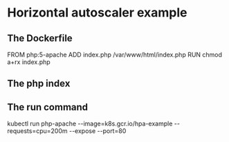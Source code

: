 # Horizontal autoscaler example
## The Dockerfile

FROM php:5-apache
ADD index.php /var/www/html/index.php
RUN chmod a+rx index.php

## The php index
<?php
  $x = 0.0001;
  for ($i = 0; $i <= 1000000; $i++) {
    $x += sqrt($x);
  }
  echo "OK!";
?>

## The run command
kubectl run php-apache --image=k8s.gcr.io/hpa-example --requests=cpu=200m --expose --port=80
